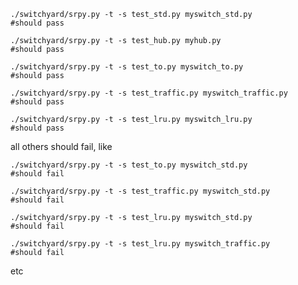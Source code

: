 ```
./switchyard/srpy.py -t -s test_std.py myswitch_std.py	
#should pass
```

```
./switchyard/srpy.py -t -s test_hub.py myhub.py
#should pass
```

```
./switchyard/srpy.py -t -s test_to.py myswitch_to.py
#should pass
```

```
./switchyard/srpy.py -t -s test_traffic.py myswitch_traffic.py
#should pass
```

```
./switchyard/srpy.py -t -s test_lru.py myswitch_lru.py
#should pass
```





all others should fail, like

```
./switchyard/srpy.py -t -s test_to.py myswitch_std.py
#should fail
```

```
./switchyard/srpy.py -t -s test_traffic.py myswitch_std.py
#should fail
```

```
./switchyard/srpy.py -t -s test_lru.py myswitch_std.py
#should fail
```

```
./switchyard/srpy.py -t -s test_lru.py myswitch_traffic.py
#should fail
```


etc
